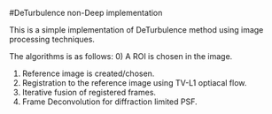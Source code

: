 #DeTurbulence non-Deep implementation

This is a simple implementation of DeTurbulence method using image processing techniques.

The algorithms is as follows:
0) A ROI is chosen in the image.
1) Reference image is created/chosen.
2) Registration to the reference image using TV-L1 optiacal flow.
3) Iterative fusion of registered frames.
4) Frame Deconvolution for diffraction limited PSF.

